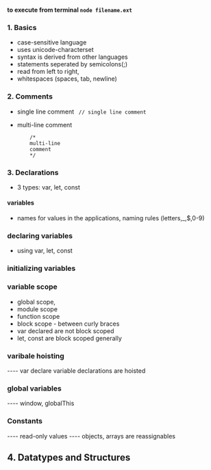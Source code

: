 **to execute from terminal `node filename.ext`**

### 1. Basics
- case-sensitive language
- uses unicode-characterset
- syntax is derived from other languages
- statements seperated by semicolons(;)
- read from left to right, 
- whitespaces (spaces, tab, newline)

### 2. Comments
- single line comment
        ``` 
        // single line comment 
        ```

- multi-line comment
    ``` 
        /* 
        multi-line 
        comment
        */
    ```

### 3. Declarations
- 3 types: var, let, const
#### variables
- names for values in the applications, naming rules (letters,_,$,0-9)
### declaring variables
- using var, let, const
### initializing variables
### variable scope
- global scope,
- module scope
- function scope
- block scope - between curly braces
- var declared are not block scoped
- let, const are block scoped generally
### varibale hoisting
---- var declare variable declarations are hoisted
### global variables
---- window, globalThis
### Constants
---- read-only values
---- objects, arrays are reassignables

## 4. Datatypes and Structures

